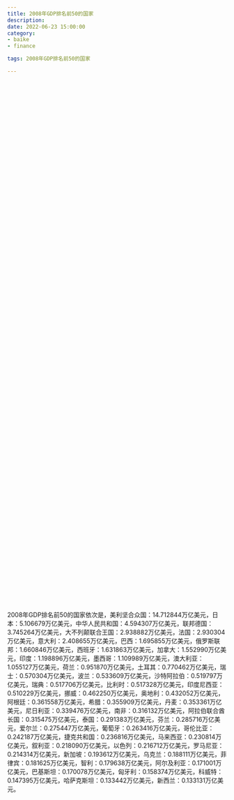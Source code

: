 ```yaml
---
title: 2008年GDP排名前50的国家
description:
date: 2022-06-23 15:00:00
category:
- baike
- finance

tags: 2008年GDP排名前50的国家

---
```


<!-- 引入刚刚下载的 ECharts 文件 -->
<script src="/assets/js/charts/echarts.min.js"></script>

<!-- 为 ECharts 准备一个定义了宽高的 DOM -->
<div id="myChart" style="width: 100%;height:1200px;"></div>

<div>
<p class="paragraph">2008年GDP排名前50的国家依次是，美利坚合众国：14.712844万亿美元，日本：5.106679万亿美元，中华人民共和国：4.594307万亿美元，联邦德国：3.745264万亿美元，大不列颠联合王国：2.938882万亿美元，法国：2.930304万亿美元，意大利：2.408655万亿美元，巴西：1.695855万亿美元，俄罗斯联邦：1.660846万亿美元，西班牙：1.631863万亿美元，加拿大：1.552990万亿美元，印度：1.198896万亿美元，墨西哥：1.109989万亿美元，澳大利亚：1.055127万亿美元，荷兰：0.951870万亿美元，土耳其：0.770462万亿美元，瑞士：0.570304万亿美元，波兰：0.533609万亿美元，沙特阿拉伯：0.519797万亿美元，瑞典：0.517706万亿美元，比利时：0.517328万亿美元，印度尼西亚：0.510229万亿美元，挪威：0.462250万亿美元，奥地利：0.432052万亿美元，阿根廷：0.361558万亿美元，希腊：0.355909万亿美元，丹麦：0.353361万亿美元，尼日利亚：0.339476万亿美元，南非：0.316132万亿美元，阿拉伯联合酋长国：0.315475万亿美元，泰国：0.291383万亿美元，芬兰：0.285716万亿美元，爱尔兰：0.275447万亿美元，葡萄牙：0.263416万亿美元，哥伦比亚：0.242187万亿美元，捷克共和国：0.236816万亿美元，马来西亚：0.230814万亿美元，叙利亚：0.218090万亿美元，以色列：0.216712万亿美元，罗马尼亚：0.214314万亿美元，新加坡：0.193612万亿美元，乌克兰：0.188111万亿美元，菲律宾：0.181625万亿美元，智利：0.179638万亿美元，阿尔及利亚：0.171001万亿美元，巴基斯坦：0.170078万亿美元，匈牙利：0.158374万亿美元，科威特：0.147395万亿美元，哈萨克斯坦：0.133442万亿美元，新西兰：0.133131万亿美元。</p>
</div>

<script>
    var chartDom = document.getElementById('myChart');
    var myChart = echarts.init(chartDom);
    var option;

    option = {
        title: {
            text: ''
        },
        tooltip: {
            trigger: 'axis',
            axisPointer: {
                type: 'shadow'
            }
        },
        legend: {},
        grid: {
            left: '0%',
            right: '0%',
            bottom: '3%',
            containLabel: true
        },
        xAxis: {
            type: 'value',
            boundaryGap: [0, 0.01]
        },
        yAxis: {
            type: 'category',
            data: ["新西兰", "哈萨克斯坦", "科威特", "匈牙利", "巴基斯坦", "阿尔及利亚", "智利", "菲律宾", "乌克兰", "新加坡", "罗马尼亚", "以色列", "叙利亚", "马来西亚", "捷克共和国", "哥伦比亚", "葡萄牙", "爱尔兰", "芬兰", "泰国", "阿拉伯联合酋长国", "南非", "尼日利亚", "丹麦", "希腊", "阿根廷", "奥地利", "挪威", "印度尼西亚", "比利时", "瑞典", "沙特阿拉伯", "波兰", "瑞士", "土耳其", "荷兰", "澳大利亚", "墨西哥", "印度", "加拿大", "西班牙", "俄罗斯联邦", "巴西", "意大利", "法国", "大不列颠联合王国", "联邦德国", "中华人民共和国", "日本", "美利坚合众国"]
        },
        series: [
            {
                itemStyle: {
                    color: "#00868B"
                },
                name: '（单位：万亿美元）',
                type: 'bar',
                data: [0.133131, 0.133442, 0.147395, 0.158374, 0.170078, 0.171001, 0.179638, 0.181625, 0.188111, 0.193612, 0.214314, 0.216712, 0.218090, 0.230814, 0.236816, 0.242187, 0.263416, 0.275447, 0.285716, 0.291383, 0.315475, 0.316132, 0.339476, 0.353361, 0.355909, 0.361558, 0.432052, 0.462250, 0.510229, 0.517328, 0.517706, 0.519797, 0.533609, 0.570304, 0.770462, 0.951870, 1.055127, 1.109989, 1.198896, 1.552990, 1.631863, 1.660846, 1.695855, 2.408655, 2.930304, 2.938882, 3.745264, 4.594307, 5.106679, 14.712844]
            }
        ]
    };

    option && myChart.setOption(option);

</script>
